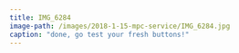 ```yaml
---
title: IMG_6284
image-path: /images/2018-1-15-mpc-service/IMG_6284.jpg
caption: "done, go test your fresh buttons!"
---
```

